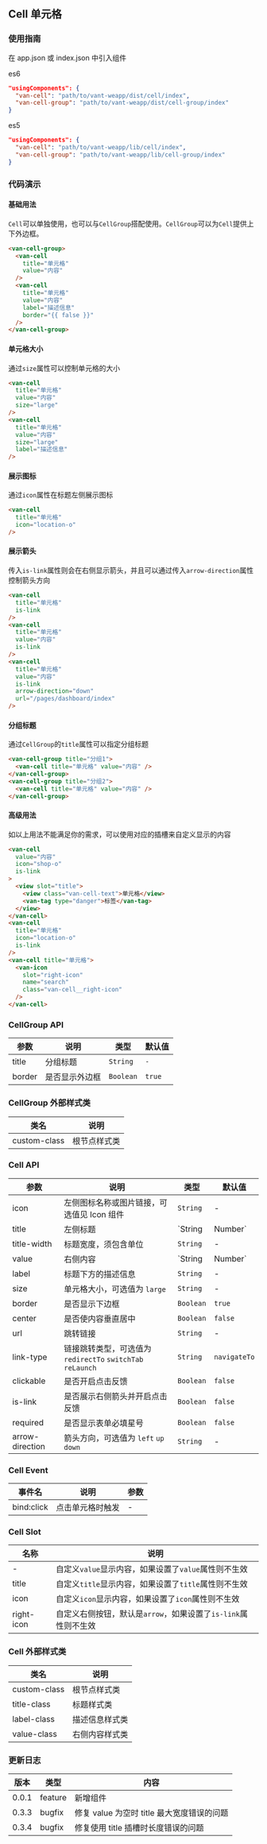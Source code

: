## Cell 单元格

### 使用指南

在 app.json 或 index.json 中引入组件

es6
```json
"usingComponents": {
  "van-cell": "path/to/vant-weapp/dist/cell/index",
  "van-cell-group": "path/to/vant-weapp/dist/cell-group/index"
}
```

es5
```json
"usingComponents": {
  "van-cell": "path/to/vant-weapp/lib/cell/index",
  "van-cell-group": "path/to/vant-weapp/lib/cell-group/index"
}
```

### 代码演示

#### 基础用法

`Cell`可以单独使用，也可以与`CellGroup`搭配使用。`CellGroup`可以为`Cell`提供上下外边框。

```html
<van-cell-group>
  <van-cell
    title="单元格"
    value="内容"
  />
  <van-cell
    title="单元格"
    value="内容"
    label="描述信息"
    border="{{ false }}"
  />
</van-cell-group>
```

#### 单元格大小

通过`size`属性可以控制单元格的大小

```html
<van-cell
  title="单元格"
  value="内容"
  size="large"
/>
<van-cell
  title="单元格"
  value="内容"
  size="large"
  label="描述信息"
/>
```

#### 展示图标

通过`icon`属性在标题左侧展示图标

```html
<van-cell
  title="单元格"
  icon="location-o"
/>
```

#### 展示箭头

传入`is-link`属性则会在右侧显示箭头，并且可以通过传入`arrow-direction`属性控制箭头方向

```html
<van-cell
  title="单元格"
  is-link
/>
<van-cell
  title="单元格"
  value="内容"
  is-link
/>
<van-cell
  title="单元格"
  value="内容"
  is-link
  arrow-direction="down"
  url="/pages/dashboard/index"
/>
```

#### 分组标题

通过`CellGroup`的`title`属性可以指定分组标题

```html
<van-cell-group title="分组1">
  <van-cell title="单元格" value="内容" />
</van-cell-group>
<van-cell-group title="分组2">
  <van-cell title="单元格" value="内容" />
</van-cell-group>
```

#### 高级用法

如以上用法不能满足你的需求，可以使用对应的插槽来自定义显示的内容

```html
<van-cell
  value="内容"
  icon="shop-o"
  is-link
>
  <view slot="title">
    <view class="van-cell-text">单元格</view>
    <van-tag type="danger">标签</van-tag>
  </view>
</van-cell>
<van-cell
  title="单元格"
  icon="location-o"
  is-link
/>
<van-cell title="单元格">
  <van-icon
    slot="right-icon"
    name="search"
    class="van-cell__right-icon"
  />
</van-cell>
```

### CellGroup API

| 参数 | 说明 | 类型 | 默认值 |
|-----------|-----------|-----------|-------------|
| title | 分组标题 | `String` | `-` |
| border | 是否显示外边框 | `Boolean` | `true` |

### CellGroup 外部样式类

| 类名 | 说明 |
|-----------|-----------|
| custom-class | 根节点样式类 |

### Cell API

| 参数 | 说明 | 类型 | 默认值 |
|-----------|-----------|-----------|-------------|
| icon | 左侧图标名称或图片链接，可选值见 Icon 组件 | `String` | - |
| title | 左侧标题 | `String | Number` | - |
| title-width | 标题宽度，须包含单位 | `String` | - |
| value | 右侧内容 | `String | Number` | - |
| label | 标题下方的描述信息 | `String` | - |
| size | 单元格大小，可选值为 `large` | `String` | - |
| border | 是否显示下边框 | `Boolean` | `true` |
| center | 是否使内容垂直居中 | `Boolean` | `false` |
| url | 跳转链接 | `String` | - |
| link-type | 链接跳转类型，可选值为 `redirectTo` `switchTab` `reLaunch` | `String` | `navigateTo` |
| clickable | 是否开启点击反馈 | `Boolean` | `false` |
| is-link | 是否展示右侧箭头并开启点击反馈 | `Boolean` | `false` |
| required | 是否显示表单必填星号 | `Boolean` | `false` |
| arrow-direction | 箭头方向，可选值为 `left` `up` `down` | `String` | - |

### Cell Event

| 事件名 | 说明 | 参数 |
|-----------|-----------|-----------|
| bind:click | 点击单元格时触发 | - |

### Cell Slot

| 名称 | 说明 |
|-----------|-----------|
| - | 自定义`value`显示内容，如果设置了`value`属性则不生效 |
| title | 自定义`title`显示内容，如果设置了`title`属性则不生效 |
| icon | 自定义`icon`显示内容，如果设置了`icon`属性则不生效 |
| right-icon | 自定义右侧按钮，默认是`arrow`，如果设置了`is-link`属性则不生效 |

### Cell 外部样式类

| 类名 | 说明 |
|-----------|-----------|
| custom-class | 根节点样式类 |
| title-class | 标题样式类 |
| label-class | 描述信息样式类 |
| value-class | 右侧内容样式类 |

### 更新日志

| 版本 | 类型 | 内容 |
|-----------|-----------|-----------|
| 0.0.1 | feature | 新增组件 |
| 0.3.3 | bugfix | 修复 value 为空时 title 最大宽度错误的问题 |
| 0.3.4 | bugfix | 修复使用 title 插槽时长度错误的问题 |

